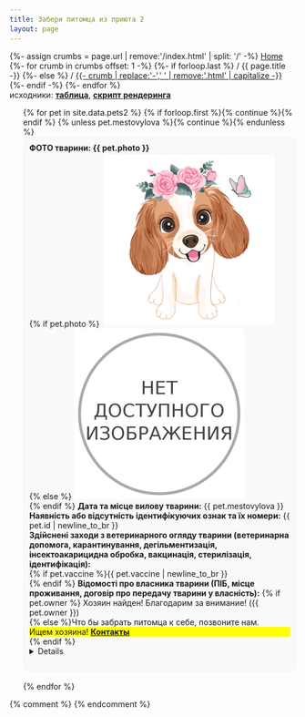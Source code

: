 ```yaml
---
title: Забери питомца из приюта 2
layout: page
---
```


<div id="breadcrumbs">
{%- assign crumbs = page.url | remove:'/index.html' | split: '/' -%}
<a href="/">Home</a>
{%- for crumb in crumbs offset: 1 -%}
{%- if forloop.last %} / {{ page.title -}}
{%- else %}
 / <a href="
  {%- assign crumb_limit = forloop.index | plus: 1 -%}
  {%- for crumb in crumbs limit: crumb_limit -%}
    {{- crumb | append: '/' | replace:'without-plugin/','without-plugins/' -}}
  {%- endfor -%}">
  {{- crumb | replace:'-',' ' | remove:'.html' | capitalize -}}
  </a>
{%- endif -%}
{%- endfor %}
<br>исходники: 
<a href="https://github.com/Feelcame/feelcame.github.io/blob/master/_data/pets2.csv"><b>таблица</b></a>, 
<a href="https://github.com/Feelcame/feelcame.github.io/blob/master/pets/list2.md"><b>скрипт рендеринга</b></a>
</div>  

<style>
a img.photo { border-color: transparent; border-width: 3px; border-style: solid; }
a:hover img.photo { border-color: #88CCCC; }
li.card { border-color: #f3f3f3; border-width: 1px; border-style: solid; background-color: #f9f9f9; border-radius: 0.9rem; padding: 10px; list-style: none; }
</style>

<ul>
{% for pet in site.data.pets2 %}
{% if forloop.first %}{% continue %}{% endif %}
{% unless pet.mestovylova %}{% continue %}{% endunless %}
<li class="card">
<b>ФОТО тварини: {{ pet.photo }}</b><br>
{% if pet.photo %}  
<a href="./img/dog.jpg"><img alt="фото самого красивого убийцы" src="./img/dog.jpg" width="300px" height="300px" class="photo" title="скачать фото"></a><br>
{% else %}
<img alt="фото не загружено" src="./img/nophoto.png" width="300px" height="300px" class="photo" title="фото немає"><br>
{% endif %}
<b>Дата та місце вилову тварини:</b> 
{{ pet.mestovylova }}<br>
<b>Наявність або відсутність ідентифікуючих ознак та їх номери:</b> 
{{ pet.id | newline_to_br }}<br>
<b>Здійснені заходи з ветеринарного огляду тварини (ветеринарна допомога, карантинування, дегільментизація, інсектоакарицидна обробка, вакцинація, стерилізація, ідентифікація):</b><br> 
{% if pet.vaccine %}{{ pet.vaccine | newline_to_br }}<br> {% endif %}
<b>Відомості про власника тварини (ПІБ, місце проживання, договір про передачу тварини у власність):</b> 
{% if pet.owner %}
Хозяин найден! Благодарим за внимание! ({{ pet.owner }})<br> 
{% else %}Что бы забрать питомца к себе, позвоните нам.
<div style="background-color: yellow;">Ищем хозяина! <a href="#/contacts.html"><strong>Контакты</strong></a></div> 
{% endif %}
<details markdown="1"><b>Вид:</b> 
{{ pet.category }}<br> 
<b>Стать:</b> 
{{ pet.gender }}<br> 
<b>Приблизний вік:</b> 
{{ pet.age }}<br> 
<b>Природні ознаки:</b> 
{{ pet.signs }}<br> 
<b>Зовнішні ознаки (окрас шерсті, вага, особливі ідентифікуючі ознаки):</b> 
{{ pet.color }}<br> 
<b>Попередня оцінка стану здоров’я тварини:</b> 
{{ pet.health }}<br> 
<b>Відомості про опікуна в разі його наявності (ПІБ, місце проживання):</b> 
{{ pet.guardian }}<br> 
<b>Дата та місце повернення тварини, якщо тварина повернута до ареалу перебування (у місця вилову):</b> 
{{ pet.address }}<br> 
</details> 
<br>
</li>
<br>
{% endfor %}
</ul>
{% comment %}
{% endcomment %}
